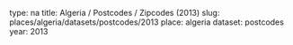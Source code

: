type: na
title: Algeria / Postcodes / Zipcodes (2013)
slug: places/algeria/datasets/postcodes/2013
place: algeria
dataset: postcodes
year: 2013
